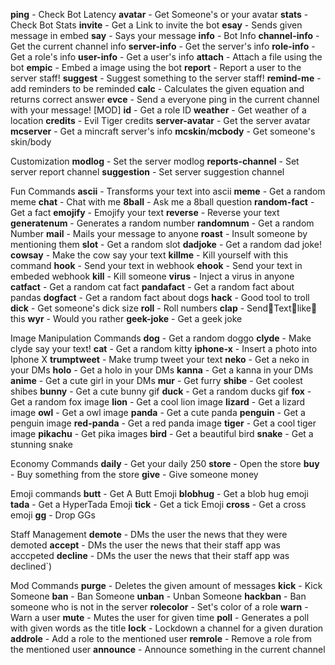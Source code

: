 **ping** - Check Bot Latency 
**avatar** - Get Someone's or your avatar
**stats** - Check Bot Stats
**invite** - Get a Link to invite the bot
**esay** - Sends given message in embed
**say** - Says your message
**info** - Bot Info
**channel-info** - Get the current channel info
**server-info** - Get the server's info 
**role-info** - Get a role's info
**user-info** - Get a user's info
**attach** - Attach a file using the bot
**empic** - Embed a image using the bot
**report** - Report a user to the server staff!
**suggest** - Suggest something to the server staff!
**remind-me** - add reminders to be reminded
**calc** - Calculates the given equation and returns correct answer
**evce** - Send a everyone ping in the current channel with your message! [MOD]
**id** - Get a role ID 
**weather** - Get weather of a location
**credits** - Evil Tiger credits
**server-avatar** - Get the server avatar
**mcserver** - Get a mincraft server's info
**mcskin**/**mcbody** - Get someone's skin/body

Customization
**modlog** - Set the server modlog
**reports-channel** - Set server report channel
**suggestion** - Set server suggestion channel

Fun Commands
**ascii** - Transforms your text into ascii
**meme** - Get a random meme
**chat** - Chat with me
**8ball** - Ask me a 8ball question
**random-fact** - Get a fact
**emojify** - Emojify your text
**reverse** - Reverse your text
**generatenum** - Generates a random number 
**randomnum** - Get a random Number
**mail** - Mails your message to anyone
**roast** - Insult someone by mentioning them
**slot** - Get a random slot 
**dadjoke** - Get a random dad joke!
**cowsay** - Make the cow say your text
**killme** - Kill yourself with this command
**hook** - Send your text in webhook
**ehook** - Send your text in embeded webhook
**kill** - Kill someone
**virus** - Inject a virus in anyone 
**catfact** - Get a random cat fact
**pandafact** - Get a random fact about pandas
**dogfact** - Get a random fact about dogs
**hack** - Good tool to troll
**dick** - Get someone's dick size
**roll** - Roll numbers
**clap** - Send:clap:Text:clap:like:clap:this 
**wyr** - Would you rather
**geek-joke** - Get a geek joke

Image Manipulation Commands
**dog** - Get a random doggo
**clyde** - Make clyde say your text!
**cat** - Get a random kitty
**iphone-x** - Insert a photo into Iphone X 
**trumptweet** - Make trump tweet your text
**neko** - Get a neko in your DMs
**holo** - Get a holo in your DMs
**kanna** - Get a kanna in your DMs 
**anime** - Get a cute girl in your DMs
**mur** - Get furry
**shibe** - Get coolest shibes
**bunny** - Get a cute bunny gif
**duck** - Get a random ducks gif
**fox** - Get a random fox image
**lion** - Get a cool lion image
**lizard** - Get a lizard image
**owl** - Get a owl image
**panda** - Get a cute panda
**penguin** - Get a penguin image
**red-panda** - Get a red panda image
**tiger** - Get a cool tiger image
**pikachu** - Get pika images
**bird** - Get a beautiful bird
**snake** - Get a stunning snake

Economy Commands
**daily** - Get your daily 250
**store** - Open the store
**buy** - Buy something from the store
**give** - Give someone money

Emoji commands
**butt** - Get A Butt Emoji
**blobhug** - Get a blob hug emoji 
**tada** - Get a HyperTada Emoji
**tick** - Get a tick Emoji 
**cross** - Get a cross emoji
**gg** - Drop GGs

Staff Management
**demote** - DMs the user the news that they were demoted
**accept** - DMs the user the news that their staff app was acccpeted
**decline** - DMs the user the news that their staff app was declined`)

Mod Commands
**purge** - Deletes the given amount of messages 
**kick** - Kick Someone
**ban** - Ban Someone 
**unban** - Unban Someone
**hackban** - Ban someone who is not in the server
**rolecolor** - Set's color of a role 
**warn** - Warn a user
**mute** - Mutes the user for given time
**poll** - Generates a poll with given words as the title
**lock** - Lockdown a channel for a given duration
**addrole** - Add a role to the mentioned user
**remrole** - Remove a role from the mentioned user
**announce** - Announce something in the current channel
